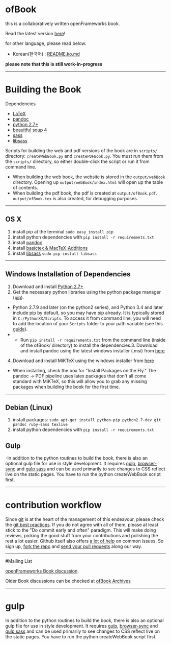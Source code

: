ofBook
======

this is a collaboratively written openFrameworks book.  

Read the latest version [here](http://openframeworks.cc/ofBook/chapters/foreword.html)!

for other language, please read below.
- Korean(한국어) : [README.ko.md](README.ko.md)

**please note that this is still work-in-progress**

---

# Building the Book

Dependencies

- [LaTeX](http://www.latex-project.org/)
- [pandoc](http://johnmacfarlane.net/pandoc/)
- [python 2.7+](https://www.python.org/)
- [beauitful soup 4](http://www.crummy.com/software/BeautifulSoup/)
- [sass](http://sass-lang.com/)
- [libsass](https://github.com/dahlia/libsass-python)

Scripts for building the web and pdf versions of the book are in `scripts/` directory: `createWebBook.py` and `createPDFBook.py`.  You must run them from the `scripts/` directory, so either double-click the script or run it from command line.
- When building the web book, the website is stored in the `output/webBook` directory.  Opening up `output/webBook/index.html` will open up the table of contents.
- When building the pdf book, the pdf is created at `output/ofBook.pdf`. `output/ofBook.tex` is also created, for debugging purposes.

---

## OS X
1. install pip at the terminal ```sudo easy_install pip```
2. install python dependencies with `pip install -r requirements.txt`
3. install [pandoc](https://github.com/jgm/pandoc/releases)
4. install [basictex & MacTeX-Additions](http://www.tug.org/mactex/morepackages.html)
5. install [libsass](https://github.com/dahlia/libsass-python) `sudo pip install libsass`

---

## Windows Installation of Dependencies
1. Download and install [Python 2.7+](https://www.python.org/)
2. Get the necessary python libraries using the python package manager ([pip](https://pip.pypa.io/en/latest/installing.html)).
  - Python 2.7.9 and later (on the python2 series), and Python 3.4 and later include pip by default, so you may have pip already.  It is typically stored in `C:/PythonXX/Scripts`.  To access it from command line, you will need to add the location of your `Scripts` folder to your path variable (see this [guide](http://windowsitpro.com/systems-management/how-can-i-add-new-folder-my-system-path)).
 -  - Run `pip install -r requirements.txt` from the command line (inside of the ofBook/ directory) to install the dependencies.3. Download and install pandoc using the latest windows installer (.msi) from [here](https://github.com/jgm/pandoc/releases)
4. Download and install MiKTeX using the windows installer from [here](http://miktex.org/download)
  - When installing, check the box for "Install Packages on the Fly."  The pandoc -> PDF pipeline uses latex packages that don't all come standard with MiKTeX, so this will allow you to grab any missing packages when building the book for the first time.

---

## Debian (Linux)
1. install packages: ```sudo apt-get install python-pip python2.7-dev git pandoc ruby-sass texlive```
2. install python dependencies with `pip install -r requirements.txt`

## Gulp
-In addition to the python routines to build the book, there is also an optional gulp file for use in style development.  It requires [gulp](http://gulpjs.com/), [browser-sync](https://browsersync.io/) and [gulp sass](https://github.com/dlmanning/gulp-sass) and can be used primarily to see changes to CSS reflect live on the static pages.  You have to run the python createWebBook script first.

---

# contribution workflow
Since [git](http://git-scm.com/) is at the heart of the management of this endeavour, please check the [git best practices](https://sethrobertson.github.io/GitBestPractices/). If you do not agree with all of them, please at least stick to the "Do commit early and often" paradigm. This will make doing reviews, picking the good stuff from your contributions and polishing the rest a lot easier. Github itself also offers [a lot of help](https://help.github.com/) on common issues. So sign up, [fork the repo](https://help.github.com/articles/fork-a-repo/) and [send your pull requests](https://help.github.com/articles/creating-a-pull-request/) along our way.

---

#Mailing List

[openFrameworks Book discussion](http://dev.openframeworks.cc/listinfo.cgi/ofbook-openframeworks.cc).

Older Book discussions can be checked at [ofBook Archives](http://dev.openframeworks.cc/private.cgi/ofbook-openframeworks.cc/)

---

# gulp

In addition to the python routines to build the book, there is also an optional gulp file for use in style development.  It requires [gulp](http://gulpjs.com/), [browser-sync](https://browsersync.io/) and [gulp sass](https://github.com/dlmanning/gulp-sass) and can be used primarily to see changes to CSS reflect live on the static pages.  You have to run the python createWebBook script first.

